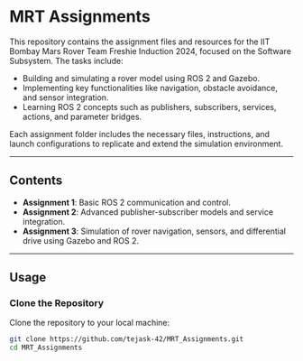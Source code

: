 # MRT Assignments

This repository contains the assignment files and resources for the IIT Bombay Mars Rover Team Freshie Induction 2024, focused on the Software Subsystem. The tasks include:

- Building and simulating a rover model using ROS 2 and Gazebo.
- Implementing key functionalities like navigation, obstacle avoidance, and sensor integration.
- Learning ROS 2 concepts such as publishers, subscribers, services, actions, and parameter bridges.

Each assignment folder includes the necessary files, instructions, and launch configurations to replicate and extend the simulation environment.

---

## Contents

- **Assignment 1**: Basic ROS 2 communication and control.
- **Assignment 2**: Advanced publisher-subscriber models and service integration.
- **Assignment 3**: Simulation of rover navigation, sensors, and differential drive using Gazebo and ROS 2.

---

## Usage

### Clone the Repository
Clone the repository to your local machine:
```bash
git clone https://github.com/tejask-42/MRT_Assignments.git
cd MRT_Assignments
